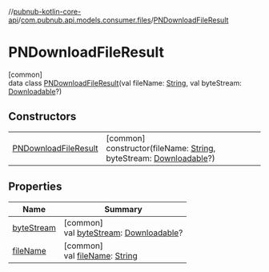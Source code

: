 //[pubnub-kotlin-core-api](../../../index.md)/[com.pubnub.api.models.consumer.files](../index.md)/[PNDownloadFileResult](index.md)

# PNDownloadFileResult

[common]\
data class [PNDownloadFileResult](index.md)(val fileName: [String](https://kotlinlang.org/api/latest/jvm/stdlib/kotlin/-string/index.html), val byteStream: [Downloadable](../../com.pubnub.kmp/-downloadable/index.md)?)

## Constructors

| | |
|---|---|
| [PNDownloadFileResult](-p-n-download-file-result.md) | [common]<br>constructor(fileName: [String](https://kotlinlang.org/api/latest/jvm/stdlib/kotlin/-string/index.html), byteStream: [Downloadable](../../com.pubnub.kmp/-downloadable/index.md)?) |

## Properties

| Name | Summary |
|---|---|
| [byteStream](byte-stream.md) | [common]<br>val [byteStream](byte-stream.md): [Downloadable](../../com.pubnub.kmp/-downloadable/index.md)? |
| [fileName](file-name.md) | [common]<br>val [fileName](file-name.md): [String](https://kotlinlang.org/api/latest/jvm/stdlib/kotlin/-string/index.html) |
